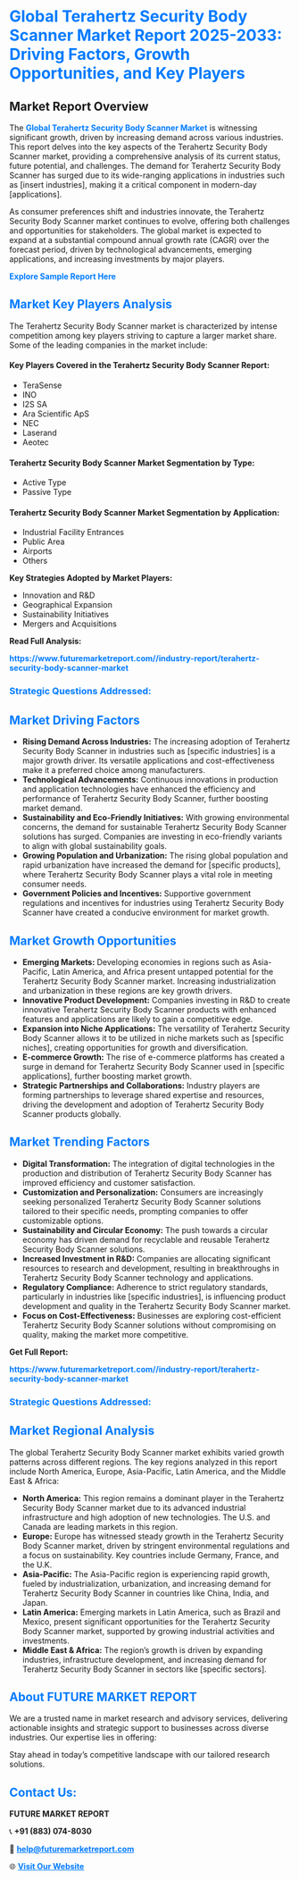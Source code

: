 <h1 style="color: #007BFF;">Global Terahertz Security Body Scanner Market Report 2025-2033: Driving Factors, Growth Opportunities, and Key Players</h1>

<section id="overview">
<h2>Market Report Overview</h2>
<p>The <a href="https://www.futuremarketreport.com//industry-report/terahertz-security-body-scanner-market" style="color: #007BFF; text-decoration: none;"><strong>Global Terahertz Security Body Scanner Market</strong></a> is witnessing significant growth, driven by increasing demand across various industries. This report delves into the key aspects of the Terahertz Security Body Scanner market, providing a comprehensive analysis of its current status, future potential, and challenges. The demand for Terahertz Security Body Scanner has surged due to its wide-ranging applications in industries such as [insert industries], making it a critical component in modern-day [applications].</p>
<p>As consumer preferences shift and industries innovate, the Terahertz Security Body Scanner market continues to evolve, offering both challenges and opportunities for stakeholders. The global market is expected to expand at a substantial compound annual growth rate (CAGR) over the forecast period, driven by technological advancements, emerging applications, and increasing investments by major players.</p>
</section>

<section id="overview">
<p><a href="https://www.futuremarketreport.com//request-sample/reportId=53390" style="color: #007BFF; text-decoration: none;"><strong>Explore Sample Report Here</strong></a></p>
</section>

<section id="key-players">
<h2 style="color: #007BFF;">Market Key Players Analysis</h2>
<p>The Terahertz Security Body Scanner market is characterized by intense competition among key players striving to capture a larger market share. Some of the leading companies in the market include:</p>
<h4>Key Players Covered in the Terahertz Security Body Scanner Report:</h4>
<ul><li>TeraSense</li><li>INO</li><li>I2S SA</li><li>Ara Scientific ApS</li><li>NEC</li><li>Laserand</li><li>Aeotec</li></ul>
<h4>Terahertz Security Body Scanner Market Segmentation by Type:</h4>
<ul><li>Active Type</li><li>Passive Type</li></ul>

<h4>Terahertz Security Body Scanner Market Segmentation by Application:</h4>
<ul><li>Industrial Facility Entrances</li><li>Public Area</li><li>Airports</li><li>Others</li></ul>
<p><strong>Key Strategies Adopted by Market Players:</strong></p>
<ul>
<li>Innovation and R&D</li>
<li>Geographical Expansion</li>
<li>Sustainability Initiatives</li>
<li>Mergers and Acquisitions</li>
</ul>
</section>

<section>
<p><strong>Read Full Analysis: </strong></p><a href="https://www.futuremarketreport.com//industry-report/terahertz-security-body-scanner-market" style="color: #007BFF; text-decoration: none;"><strong>https://www.futuremarketreport.com//industry-report/terahertz-security-body-scanner-market</strong></a>
<h3 style="color: #007BFF;">Strategic Questions Addressed:</h3>
</section>

<section id="driving-factors">
<h2 style="color: #007BFF;">Market Driving Factors</h2>
<ul>
<li><strong>Rising Demand Across Industries:</strong> The increasing adoption of Terahertz Security Body Scanner in industries such as [specific industries] is a major growth driver. Its versatile applications and cost-effectiveness make it a preferred choice among manufacturers.</li>
<li><strong>Technological Advancements:</strong> Continuous innovations in production and application technologies have enhanced the efficiency and performance of Terahertz Security Body Scanner, further boosting market demand.</li>
<li><strong>Sustainability and Eco-Friendly Initiatives:</strong> With growing environmental concerns, the demand for sustainable Terahertz Security Body Scanner solutions has surged. Companies are investing in eco-friendly variants to align with global sustainability goals.</li>
<li><strong>Growing Population and Urbanization:</strong> The rising global population and rapid urbanization have increased the demand for [specific products], where Terahertz Security Body Scanner plays a vital role in meeting consumer needs.</li>
<li><strong>Government Policies and Incentives:</strong> Supportive government regulations and incentives for industries using Terahertz Security Body Scanner have created a conducive environment for market growth.</li>
</ul>
</section>

<section id="growth-opportunities">
<h2 style="color: #007BFF;">Market Growth Opportunities</h2>
<ul>
<li><strong>Emerging Markets:</strong> Developing economies in regions such as Asia-Pacific, Latin America, and Africa present untapped potential for the Terahertz Security Body Scanner market. Increasing industrialization and urbanization in these regions are key growth drivers.</li>
<li><strong>Innovative Product Development:</strong> Companies investing in R&D to create innovative Terahertz Security Body Scanner products with enhanced features and applications are likely to gain a competitive edge.</li>
<li><strong>Expansion into Niche Applications:</strong> The versatility of Terahertz Security Body Scanner allows it to be utilized in niche markets such as [specific niches], creating opportunities for growth and diversification.</li>
<li><strong>E-commerce Growth:</strong> The rise of e-commerce platforms has created a surge in demand for Terahertz Security Body Scanner used in [specific applications], further boosting market growth.</li>
<li><strong>Strategic Partnerships and Collaborations:</strong> Industry players are forming partnerships to leverage shared expertise and resources, driving the development and adoption of Terahertz Security Body Scanner products globally.</li>
</ul>
</section>

<section id="trending-factors">
<h2 style="color: #007BFF;">Market Trending Factors</h2>
<ul>
<li><strong>Digital Transformation:</strong> The integration of digital technologies in the production and distribution of Terahertz Security Body Scanner has improved efficiency and customer satisfaction.</li>
<li><strong>Customization and Personalization:</strong> Consumers are increasingly seeking personalized Terahertz Security Body Scanner solutions tailored to their specific needs, prompting companies to offer customizable options.</li>
<li><strong>Sustainability and Circular Economy:</strong> The push towards a circular economy has driven demand for recyclable and reusable Terahertz Security Body Scanner solutions.</li>
<li><strong>Increased Investment in R&D:</strong> Companies are allocating significant resources to research and development, resulting in breakthroughs in Terahertz Security Body Scanner technology and applications.</li>
<li><strong>Regulatory Compliance:</strong> Adherence to strict regulatory standards, particularly in industries like [specific industries], is influencing product development and quality in the Terahertz Security Body Scanner market.</li>
<li><strong>Focus on Cost-Effectiveness:</strong> Businesses are exploring cost-efficient Terahertz Security Body Scanner solutions without compromising on quality, making the market more competitive.</li>
</ul>
</section>

<section>
<p><strong>Get Full Report: </strong></p><a href="https://www.futuremarketreport.com//industry-report/terahertz-security-body-scanner-market" style="color: #007BFF; text-decoration: none;"><strong>https://www.futuremarketreport.com//industry-report/terahertz-security-body-scanner-market</strong></a>
<h3 style="color: #007BFF;">Strategic Questions Addressed:</h3>
</section>


<section id="regional-analysis">
<h2 style="color: #007BFF;">Market Regional Analysis</h2>
<p>The global Terahertz Security Body Scanner market exhibits varied growth patterns across different regions. The key regions analyzed in this report include North America, Europe, Asia-Pacific, Latin America, and the Middle East & Africa:</p>
<ul>
<li><strong>North America:</strong> This region remains a dominant player in the Terahertz Security Body Scanner market due to its advanced industrial infrastructure and high adoption of new technologies. The U.S. and Canada are leading markets in this region.</li>
<li><strong>Europe:</strong> Europe has witnessed steady growth in the Terahertz Security Body Scanner market, driven by stringent environmental regulations and a focus on sustainability. Key countries include Germany, France, and the U.K.</li>
<li><strong>Asia-Pacific:</strong> The Asia-Pacific region is experiencing rapid growth, fueled by industrialization, urbanization, and increasing demand for Terahertz Security Body Scanner in countries like China, India, and Japan.</li>
<li><strong>Latin America:</strong> Emerging markets in Latin America, such as Brazil and Mexico, present significant opportunities for the Terahertz Security Body Scanner market, supported by growing industrial activities and investments.</li>
<li><strong>Middle East & Africa:</strong> The region’s growth is driven by expanding industries, infrastructure development, and increasing demand for Terahertz Security Body Scanner in sectors like [specific sectors].</li>
</ul>
</section>

<footer>
<h2 style="color: #007BFF;">About FUTURE MARKET REPORT</h2>
<p>We are a trusted name in market research and advisory services, delivering actionable insights and strategic support to businesses across diverse industries. Our expertise lies in offering:</p>

<p>Stay ahead in today’s competitive landscape with our tailored research solutions.</p>

<h2 style="color: #007BFF;">Contact Us:</h2>
<p><strong>FUTURE MARKET REPORT</strong></p>
<p>📞 <strong>+91 (883) 074-8030</strong></p>
<p>📧 <strong><a href="mailto:help@futuremarketreport.com" style="color: #007BFF;">help@futuremarketreport.com</a></strong></p>
<p>🌐 <strong><a href="https://www.futuremarketreport.com/" style="color: #007BFF;">Visit Our Website</a></strong></p>
</footer>